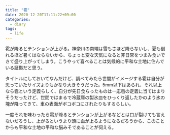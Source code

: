 ```yaml
---
title: "雹"
date: 2020-12-20T17:11:22+09:00
categories:
  - diary
tags:
  - life
---
```


雹が降るとテンションが上がる。神奈川の南端は雪もさほど降らないし、夏も倒れるほど暑くはならないから、ちょっと変な天気になると非日常をつまみ食いできて盛り上がってしまう。こうやって喜べることは気候的に平和な土地に住んでいる証拠だと思う。

タイトルにしておいてなんだけど、調べてみたら世間がイメージする雹は自分が思っていたサイズよりもかなり大きそうだった。5mm以下はあられ、それ以上なら雹という定義らしく、自分が先日食らったものは一応雹の定義に当てはまりそうだったけど、世間ではまるで冷蔵庫の製氷皿をひっくり返したかのよう氷の塊が降ってきて、車の表面がボコボコにされたりもするらしい。

一度それを味わったら雹が降るとテンションが上がるなどとは口が裂けても言えないだろうし、上がるというより頭に血が上るようになるだろうから、このことからも平和な土地の平和な脳みそであることが伺える。